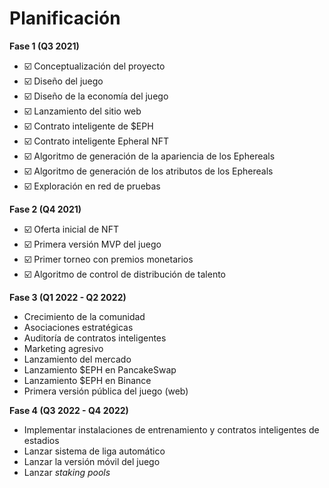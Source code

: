 # Planificación

**Fase 1 (Q3 2021)**

* ☑️ Conceptualización del proyecto
* ☑️ Diseño del juego
* ☑️ Diseño de la economía del juego
* ☑️ Lanzamiento del sitio web
* ☑️ Contrato inteligente de $EPH
* ☑️ Contrato inteligente Epheral NFT
* ☑️ Algoritmo de generación de la apariencia de los Ephereals
* ☑️ Algoritmo de generación de los atributos de los Ephereals
* ☑️ Exploración en red de pruebas

**Fase 2 (Q4 2021)**

* ☑️ Oferta inicial de NFT
* ☑️ Primera versión MVP del juego
* ☑️ Primer torneo con premios monetarios
* ☑️ Algoritmo de control de distribución de talento

**Fase 3 (Q1 2022 - Q2 2022)**

* Crecimiento de la comunidad
* Asociaciones estratégicas
* Auditoría de contratos inteligentes
* Marketing agresivo
* Lanzamiento del mercado
* Lanzamiento $EPH en PancakeSwap
* Lanzamiento $EPH en Binance
* Primera versión pública del juego (web)

**Fase 4 (Q3 2022 - Q4 2022)**

* Implementar instalaciones de entrenamiento y contratos inteligentes de estadios
* Lanzar sistema de liga automático
* Lanzar la versión móvil del juego
* Lanzar _staking pools_
